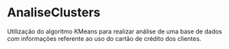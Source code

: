 # AnaliseClusters
Utilização do algoritmo KMeans para realizar análise de uma base de dados com informações referente ao uso do cartão de crédito dos clientes.
